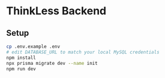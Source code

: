 # ThinkLess Backend

## Setup

```bash
cp .env.example .env
# edit DATABASE_URL to match your local MySQL credentials
npm install
npx prisma migrate dev --name init
npm run dev
```
